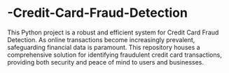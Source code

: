 # -Credit-Card-Fraud-Detection
This Python project is a robust and efficient system for Credit Card Fraud Detection. As online transactions become increasingly prevalent, safeguarding financial data is paramount. This repository houses a comprehensive solution for identifying fraudulent credit card transactions, providing both security and peace of mind to users and businesses.
